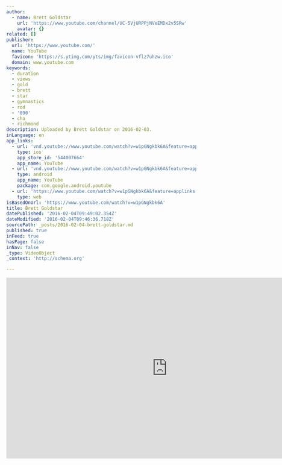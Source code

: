 ```yaml
---
author:
  - name: Brett Goldstar
    url: 'https://www.youtube.com/channel/UC-5VjURPPjNVeEMDx2v5SRw'
    avatar: {}
related: []
publisher:
  url: 'https://www.youtube.com/'
  name: YouTube
  favicon: 'https://s.ytimg.com/yts/img/favicon-vflz7uhzw.ico'
  domain: www.youtube.com
keywords:
  - duration
  - views
  - gold
  - brett
  - star
  - gymnastics
  - rod
  - '890'
  - cha
  - richmond
description: Uploaded by Brett Goldstar on 2016-02-03.
inLanguage: en
app_links:
  - url: 'vnd.youtube://www.youtube.com/watch?v=w1pGNgkbk6A&feature=applinks'
    type: ios
    app_store_id: '544007664'
    app_name: YouTube
  - url: 'vnd.youtube://www.youtube.com/watch?v=w1pGNgkbk6A&feature=applinks'
    type: android
    app_name: YouTube
    package: com.google.android.youtube
  - url: 'https://www.youtube.com/watch?v=w1pGNgkbk6A&feature=applinks'
    type: web
isBasedOnUrl: 'https://www.youtube.com/watch?v=w1pGNgkbk6A'
title: Brett Goldstar
datePublished: '2016-02-04T09:49:02.354Z'
dateModified: '2016-02-04T09:46:36.718Z'
sourcePath: _posts/2016-02-04-brett-goldstar.md
published: true
inFeed: true
hasPage: false
inNav: false
_type: VideoObject
_context: 'http://schema.org'

---
```

<iframe src="https://cdn.embedly.com/widgets/media.html?src=https%3A%2F%2Fwww.youtube.com%2Fembed%2Fw1pGNgkbk6A%3Ffeature%3Doembed&amp;url=https%3A%2F%2Fwww.youtube.com%2Fwatch%3Fv%3Dw1pGNgkbk6A&amp;image=https%3A%2F%2Fi.ytimg.com%2Fvi%2Fw1pGNgkbk6A%2Fhqdefault.jpg&amp;key=b7d04c9b404c499eba89ee7072e1c4f7&amp;type=text%2Fhtml&amp;schema=youtube" width="854" height="480" scrolling="no" frameborder="0" allowfullscreen="allowfullscreen" style=""></iframe>